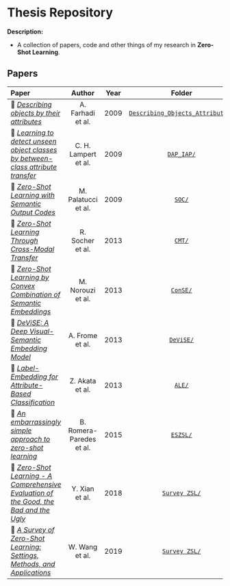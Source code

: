 # Thesis Repository

**Description:**
 - A collection of papers, code and other things of my research in **Zero-Shot Learning**.
 
## Papers

Paper | Author | Year | Folder
:--------- | :-------------: | :-------: | :--------:
:link: [*Describing objects by their attributes*](https://ieeexplore.ieee.org/document/5206772) | A. Farhadi et al. | 2009 | [`Describing_Objects_Attributes/`](https://github.com/CristianoPatricio/ZSL_Thesis/tree/main/Describing_Objects_Attributes)
:link: [*Learning to detect unseen object classes by between-class attribute transfer*](https://ieeexplore.ieee.org/document/5206594) | C. H. Lampert et al. | 2009 | [`DAP_IAP/`](https://github.com/CristianoPatricio/ZSL_Thesis/tree/main/DAP_IAP)
:link: [*Zero-Shot Learning with Semantic Output Codes*](https://papers.nips.cc/paper/3650-zero-shot-learning-with-semantic-output-codes.pdf) | M. Palatucci et al. | 2009 | [`SOC/`](https://github.com/CristianoPatricio/ZSL_Thesis/tree/main/SOC)
:link: [*Zero-Shot Learning Through Cross-Modal Transfer*](http://papers.nips.cc/paper/5027-zero-shot-learning-through-cross-modal-transfer.pdf) | R. Socher et al. | 2013 | [`CMT/`](https://github.com/CristianoPatricio/ZSL_Thesis/tree/main/CMT)
:link: [*Zero-Shot Learning by Convex Combination of Semantic Embeddings*](https://arxiv.org/pdf/1312.5650.pdf) | M. Norouzi et al. | 2013 | [`ConSE/`](https://github.com/CristianoPatricio/ZSL_Thesis/tree/main/ConSE)
:link: [*DeViSE: A Deep Visual-Semantic Embedding Model*](https://papers.nips.cc/paper/5204-devise-a-deep-visual-semantic-embedding-model.pdf) | A. Frome et al. | 2013 | [`DeViSE/`](https://github.com/CristianoPatricio/ZSL_Thesis/tree/main/DeViSE)
:link: [*Label-Embedding for Attribute-Based Classification*](https://ieeexplore.ieee.org/document/6618955) | Z. Akata et al. | 2013 | [`ALE/`](https://github.com/CristianoPatricio/ZSL_Thesis/tree/main/ALE)
:link: [*An embarrassingly simple approach to zero-shot learning*](http://proceedings.mlr.press/v37/romera-paredes15.pdf) | B. Romera-Paredes et al. | 2015 | [`ESZSL/`](https://github.com/CristianoPatricio/ZSL_Thesis/tree/main/ESZSL)
:link: [*Zero-Shot Learning - A Comprehensive Evaluation of the Good, the Bad and the Ugly*](https://ieeexplore.ieee.org/abstract/document/8413121) | Y. Xian et al. | 2018 | [`Survey ZSL/`](https://github.com/CristianoPatricio/ZSL_Thesis/tree/main/Survey%20ZSL)
:link: [*A Survey of Zero-Shot Learning: Settings, Methods, and Applications*](http://www.ntulily.org/wp-content/uploads/journal/A_Survey_of_Zero-Shot_Learning_Settings_Methods_and_Applications_accepted.pdf) | W. Wang et al. | 2019 | [`Survey ZSL/`](https://github.com/CristianoPatricio/ZSL_Thesis/tree/main/Survey%20ZSL)
